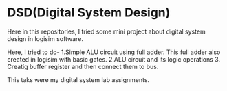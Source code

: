 # DSD(Digital System Design)


Here in this repositories, I tried some mini project about digital system design in logisim software.

Here, I tried to do-
1.Simple ALU circuit using full adder. This full adder also created in logisim with basic gates.
2.ALU circuit and its logic operations
3. Creatig buffer register and then connect them to bus.

This taks were my digital system lab assignments.


